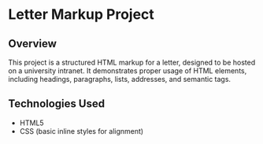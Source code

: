 # Letter Markup Project

## Overview
This project is a structured HTML markup for a letter, designed to be hosted on a university intranet. It demonstrates proper usage of HTML elements, including headings, paragraphs, lists, addresses, and semantic tags.

## Technologies Used
- HTML5
- CSS (basic inline styles for alignment)
